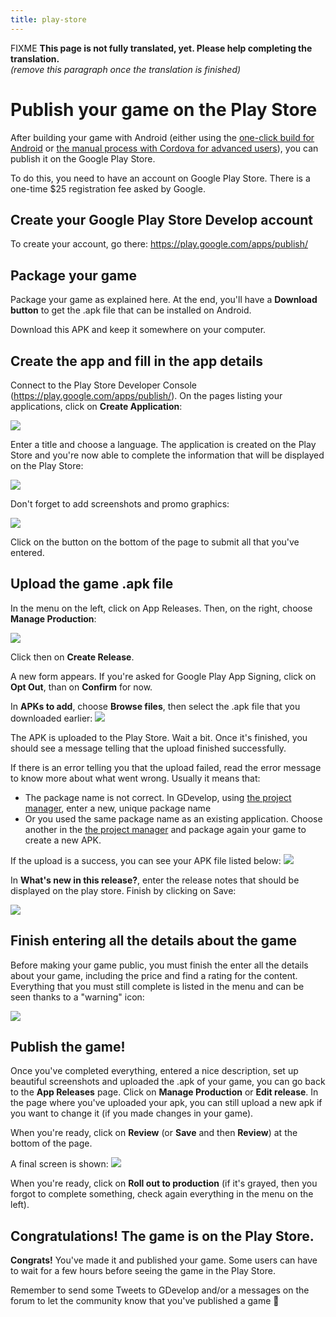 ```yaml
---
title: play-store
---
```

FIXME **This page is not fully translated, yet. Please help completing the translation.**  
*(remove this paragraph once the translation is finished)*

# Publish your game on the Play Store

After building your game with Android (either using the [one-click build for Android](/gdevelop5/publishing/android_and_ios) or [the manual process with Cordova for advanced users](/gdevelop5/publishing/android_and_ios_with_cordova)), you can publish it on the Google Play Store.

To do this, you need to have an account on Google Play Store. There is a one-time \$25 registration fee asked by Google.

## Create your Google Play Store Develop account

To create your account, go there: <https://play.google.com/apps/publish/>

## Package your game

Package your game as explained here. At the end, you'll have a **Download button** to get the .apk file that can be installed on Android.

Download this APK and keep it somewhere on your computer.

## Create the app and fill in the app details

Connect to the Play Store Developer Console (<https://play.google.com/apps/publish/>). On the pages listing your applications, click on **Create Application**:

![](/gdevelop5/publishing/android_and_ios/create-application-button_2x.png)

Enter a title and choose a language. The application is created on the Play Store and you're now able to complete the information that will be displayed on the Play Store:

![](/gdevelop5/publishing/android_and_ios/application-store-listing.png)

Don't forget to add screenshots and promo graphics:

![](/gdevelop5/publishing/android_and_ios/bub-screenshots-play-store.png)

Click on the button on the bottom of the page to submit all that you've entered.

## Upload the game .apk file

In the menu on the left, click on App Releases. Then, on the right, choose **Manage Production**:

![](/gdevelop5/publishing/android_and_ios/app-releases-play-store.png)

Click then on **Create Release**.

A new form appears. If you're asked for Google Play App Signing, click on **Opt Out**, than on **Confirm** for now.

In **APKs to add**, choose **Browse files**, then select the .apk file that you downloaded earlier: ![](/gdevelop5/publishing/android_and_ios/choose-apk-play-store.png)

The APK is uploaded to the Play Store. Wait a bit. Once it's finished, you should see a message telling that the upload finished successfully.

If there is an error telling you that the upload failed, read the error message to know more about what went wrong. Usually it means that:

* The package name is not correct. In GDevelop, using [the project manager](http://wiki.compilgames.net/doku.php/gdevelop5/interface/project-manager), enter a new, unique package name
* Or you used the same package name as an existing application. Choose another in the [the project manager](http://wiki.compilgames.net/doku.php/gdevelop5/interface/project-manager) and package again your game to create a new APK.

If the upload is a success, you can see your APK file listed below: ![](/gdevelop5/publishing/android_and_ios/apk-uploaded.png)

In **What's new in this release?**, enter the release notes that should be displayed on the play store. Finish by clicking on Save:

![](/gdevelop5/publishing/android_and_ios/releases-notes-play-store.png)

## Finish entering all the details about the game

Before making your game public, you must finish the enter all the details about your game, including the price and find a rating for the content. Everything that you must still complete is listed in the menu and can be seen thanks to a "warning" icon:

![](/gdevelop5/publishing/android_and_ios/menu-to-fill-play-store.png)

## Publish the game!

Once you've completed everything, entered a nice description, set up beautiful screenshots and uploaded the .apk of your game, you can go back to the **App Releases** page. Click on **Manage Production** or **Edit release**. In the page where you've uploaded your apk, you can still upload a new apk if you want to change it (if you made changes in your game).

When you're ready, click on **Review** (or **Save** and then **Review**) at the bottom of the page.

A final screen is shown: ![](/gdevelop5/publishing/android_and_ios/review-before-rollout-play-store.png)

When you're ready, click on **Roll out to production** (if it's grayed, then you forgot to complete something, check again everything in the menu on the left).

## Congratulations! The game is on the Play Store.

**Congrats!** You've made it and published your game. Some users can have to wait for a few hours before seeing the game in the Play Store.

Remember to send some Tweets to GDevelop and/or a messages on the forum to let the community know that you've published a game 🚀
